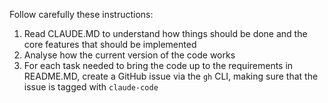 Follow carefully these instructions:

1) Read CLAUDE.MD to understand how things should be done and the core features that should be implemented
2) Analyse how the current version of the code works
2) For each task needed to bring the code up to the requirements in README.MD, create a GitHub issue via the `gh` CLI, making sure that the issue is tagged with `claude-code`

